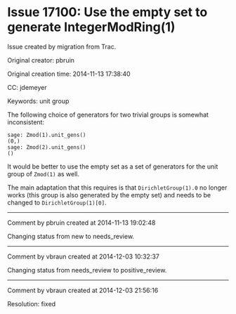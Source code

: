 # Issue 17100: Use the empty set to generate IntegerModRing(1)

Issue created by migration from Trac.

Original creator: pbruin

Original creation time: 2014-11-13 17:38:40

CC:  jdemeyer

Keywords: unit group

The following choice of generators for two trivial groups is somewhat inconsistent:

```
sage: Zmod(1).unit_gens()
(0,)
sage: Zmod(2).unit_gens()
()
```

It would be better to use the empty set as a set of generators for the unit group of `Zmod(1)` as well.

The main adaptation that this requires is that `DirichletGroup(1).0` no longer works (this group is also generated by the empty set) and needs to be changed to `DirichletGroup(1)[0]`.


---

Comment by pbruin created at 2014-11-13 19:02:48

Changing status from new to needs_review.


---

Comment by vbraun created at 2014-12-03 10:32:37

Changing status from needs_review to positive_review.


---

Comment by vbraun created at 2014-12-03 21:56:16

Resolution: fixed
